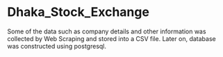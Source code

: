 # Dhaka_Stock_Exchange
Some of the data such as company details and other information was collected by Web Scraping and stored into a CSV file. Later on, database was constructed using postgresql.

